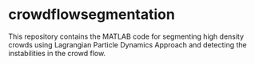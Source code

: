 # crowdflowsegmentation

This repository contains the MATLAB code for segmenting high density crowds using Lagrangian Particle Dynamics Approach
and detecting the instabilities in the crowd flow.
